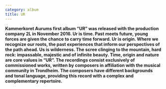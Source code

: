 ```yaml
---
category: album
title: UR
---
```

<!--StartFragment-->

**Kammerkoret Aurums first album “UR” was released with the production company 2L in November 2016. Ur is time. Past meets future, young forces are given the chance to carry time forward. Ur is origin. Where we recognize our roots, the past experiences that inform our perspectives of the path ahead. Us is wilderness. The scree clinging to the mountain, hard rock: impassable, majestic and of infinite beauty. Time, origin and nature are core values in “UR”. The recordings consist exclusively of commissioned works, written by composers in affiliation with the musical community in Trondheim. The composers have different backgrounds and tonal language, providing this record with a complex and complementary repertoire.**

<!--EndFragment-->